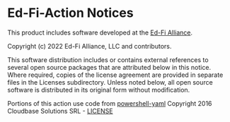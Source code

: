 # Ed-Fi-Action Notices

This product includes software developed at the [Ed-Fi
Alliance](https://www.ed-fi.org).

Copyright (c) 2022 Ed-Fi Alliance, LLC and contributors.

This software distribution includes or contains external references to several
open source packages that are attributed below in this notice. Where required,
copies of the license agreement are provided in separate files in the Licenses
subdirectory. Unless noted below, all open source software is distributed in its
original form without modification.

Portions of this action use code from [powershell-yaml](https://github.com/cloudbase/powershell-yaml) Copyright 2016 Cloudbase Solutions SRL - [LICENSE](action-allowedlist/dep/powershell-yaml/LICENSE)